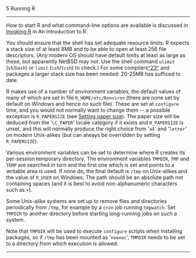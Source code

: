 5 Running R

---

How to start R and what command-line options are available is discussed
in [Invoking R](./R-intro.html#Invoking-R) in An Introduction to R.

You should ensure that the shell has set adequate resource limits: R
expects a stack size of at least 8MB and to be able to open at least 256
file descriptors. (Any modern OS should have default limits at least as
large as these, but apparently NetBSD may not. Use the shell command
`ulimit` (`sh`/`bash`) or `limit` (`csh`/`tcsh`) to check.) For some
compilers[^23^](#FOOT23) and packages a larger stack size has
been needed: 20-25MB has sufficed to date.

R makes use of a number of environment variables, the default values of
many of which are set in file `R_HOME/etc/Renviron` (there are
none set by default on Windows and hence no such file). These are set at
`configure` time, and you would not normally want to
change them -- a possible exception is
`R_PAPERSIZE` (see [Setting paper size](#Setting-paper-size)). The paper
size will be deduced from the '`LC_PAPER`' locale category if
it exists and `R_PAPERSIZE` is unset, and this will normally produce the
right choice from '`a4`' and '`letter`' on modern
Unix-alikes (but can always be overridden by setting `R_PAPERSIZE`).

Various environment variables can be set to determine where R creates
its per-session temporary directory. The environment variables
`TMPDIR`, `TMP` and
`TEMP` are searched in turn and the first one which is set and points to
a writable area is used. If none do, the final default is
`/tmp` on Unix-alikes and the value of
`R_USER` on Windows. The path should be an absolute path not containing
spaces (and it is best to avoid non-alphanumeric characters such as
`+`).

Some Unix-alike systems are set up to remove files and directories
periodically from `/tmp`, for example by a `cron` job
running `tmpwatch`. Set `TMPDIR` to another
directory before starting long-running jobs on such a system.

Note that `TMPDIR` will be used to execute `configure` scripts when
installing packages, so if `/tmp` has been mounted as
'`noexec`', `TMPDIR` needs to be set to a directory from which
execution is allowed.

---
